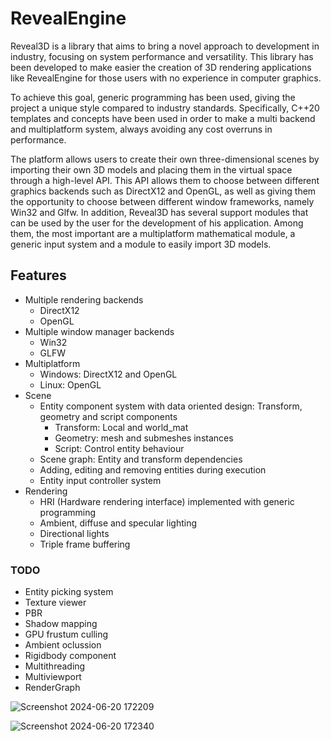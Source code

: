 # RevealEngine

Reveal3D is a library that aims to bring a novel approach to development in industry, focusing on system performance and versatility. This library has been developed to make easier the creation of 3D rendering applications like RevealEngine for those users with no experience in computer graphics.

To achieve this goal, generic programming has been used, giving the project a unique style compared to industry standards. Specifically, C++20 templates and concepts have been used in order to make a multi backend and multiplatform system, always avoiding any cost overruns in performance.

The platform allows users to create their own three-dimensional scenes by importing their own 3D models and placing them in the virtual space through a high-level API. This API allows them to choose between different graphics backends such as DirectX12 and OpenGL, as well as giving them the opportunity to choose between different window frameworks, namely Win32 and Glfw. In addition, Reveal3D has several support modules that can be used by the user for the development of his application. Among them, the most important are a multiplatform mathematical module, a generic input system and a module to easily import 3D models.

## Features
- Multiple rendering backends 
  - DirectX12
  - OpenGL
- Multiple window manager backends
  - Win32
  - GLFW 
- Multiplatform
  - Windows: DirectX12 and OpenGL
  - Linux: OpenGL
 - Scene
   - Entity component system with data oriented design: Transform, geometry and script components
     - Transform: Local and world_mat
     - Geometry: mesh and submeshes instances
     - Script: Control entity behaviour
   - Scene graph: Entity and transform dependencies
   - Adding, editing and removing entities during execution
   - Entity input controller system
  - Rendering
    - HRI (Hardware rendering interface) implemented with generic programming
    - Ambient, diffuse and specular lighting
    - Directional lights
    - Triple frame buffering
      
### TODO
- Entity picking system
- Texture viewer
- PBR 
- Shadow mapping
- GPU frustum culling
- Ambient oclussion
- Rigidbody component
- Multithreading
- Multiviewport
- RenderGraph

![Screenshot 2024-06-20 172209](https://github.com/ch0pex/RevealEngine/assets/78793330/35b48290-900d-4322-ae69-f9f94d1bce61)

![Screenshot 2024-06-20 172340](https://github.com/ch0pex/RevealEngine/assets/78793330/64295e11-610d-4f31-9d46-9452c5a28e59)
